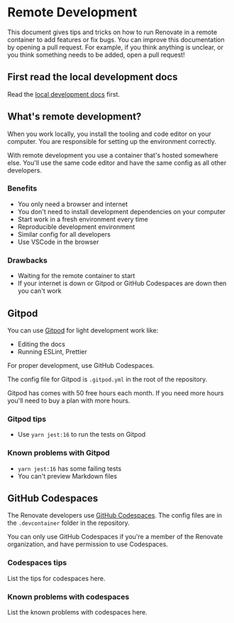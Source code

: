 # Remote Development

This document gives tips and tricks on how to run Renovate in a remote container to add features or fix bugs.
You can improve this documentation by opening a pull request.
For example, if you think anything is unclear, or you think something needs to be added, open a pull request!

## First read the local development docs

Read the [local development docs](./local-development.md) first.

## What's remote development?

When you work locally, you install the tooling and code editor on your computer.
You are responsible for setting up the environment correctly.

With remote development you use a container that's hosted somewhere else.
You'll use the same code editor and have the same config as all other developers.

### Benefits

- You only need a browser and internet
- You don't need to install development dependencies on your computer
- Start work in a fresh environment every time
- Reproducible development environment
- Similar config for all developers
- Use VSCode in the browser

### Drawbacks

- Waiting for the remote container to start
- If your internet is down or Gitpod or GitHub Codespaces are down then you can't work

## Gitpod

You can use [Gitpod](https://gitpod.io/) for light development work like:

- Editing the docs
- Running ESLint, Prettier

For proper development, use GitHub Codespaces.

The config file for Gitpod is `.gitpod.yml` in the root of the repository.

Gitpod has comes with 50 free hours each month.
If you need more hours you'll need to buy a plan with more hours.

### Gitpod tips

- Use `yarn jest:16` to run the tests on Gitpod

### Known problems with Gitpod

- `yarn jest:16` has some failing tests
- You can't preview Markdown files

## GitHub Codespaces

The Renovate developers use [GitHub Codespaces](https://github.com/features/codespaces).
The config files are in the `.devcontainer` folder in the repository.

You can only use GitHub Codespaces if you're a member of the Renovate organization, and have permission to use Codespaces.

### Codespaces tips

List the tips for codespaces here.

### Known problems with codespaces

List the known problems with codespaces here.
